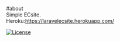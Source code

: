 #about<br>
Simple ECsite.<br>
Heroku:https://laravelecsite.herokuapp.com/<br>

<a href="https://packagist.org/packages/laravel/framework"><img src="https://poser.pugx.org/laravel/framework/license.svg" alt="License"></a>
